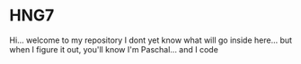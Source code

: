 # HNG7
Hi... welcome to my repository
I dont yet know what will go inside here... but when I figure it out, you'll know
I'm Paschal... and I code

